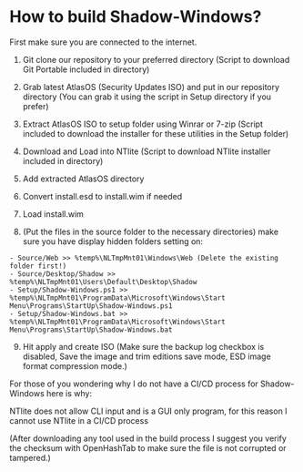 # How to build Shadow-Windows?

First make sure you are connected to the internet.

1. Git clone our repository to your preferred directory (Script to download Git Portable included in directory)
2. Grab latest AtlasOS (Security Updates ISO) and put in our repository directory (You can grab it using the script in Setup directory if you prefer)
3. Extract AtlasOS ISO to setup folder using Winrar or 7-zip (Script included to download the installer for these utilities in the Setup folder)
4. Download and Load into NTlite (Script to download NTlite installer included in directory)
5. Add extracted AtlasOS directory
6. Convert install.esd to install.wim if needed
7. Load install.wim

8. (Put the files in the source folder to the necessary directories) make sure you have display hidden folders setting on:

```
- Source/Web >> %temp%\NLTmpMnt01\Windows\Web (Delete the existing folder first!)
- Source/Desktop/Shadow >> %temp%\NLTmpMnt01\Users\Default\Desktop\Shadow
- Setup/Shadow-Windows.ps1 >> %temp%\NLTmpMnt01\ProgramData\Microsoft\Windows\Start Menu\Programs\StartUp\Shadow-Windows.ps1
- Setup/Shadow-Windows.bat >> %temp%\NLTmpMnt01\ProgramData\Microsoft\Windows\Start Menu\Programs\StartUp\Shadow-Windows.bat
```

9. Hit apply and create ISO (Make sure the backup log checkbox is disabled, Save the image and trim editions save mode, ESD image format compression mode.)

For those of you wondering why I do not have a CI/CD process for Shadow-Windows here is why:

NTlite does not allow CLI input and is a GUI only program, for this reason I cannot use NTlite in a CI/CD process

(After downloading any tool used in the build process I suggest you verify the checksum with OpenHashTab to make sure the file is not corrupted or tampered.)
